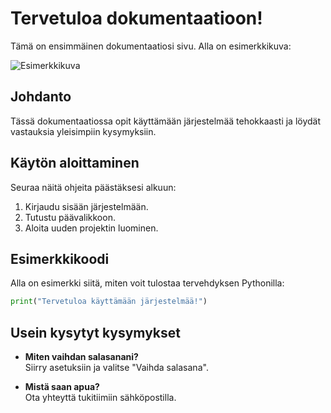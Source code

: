 # Tervetuloa dokumentaatioon!

Tämä on ensimmäinen dokumentaatiosi sivu. Alla on esimerkkikuva:

![Esimerkkikuva](https://via.placeholder.com/400x200.png?text=Esimerkkikuva)

## Johdanto

Tässä dokumentaatiossa opit käyttämään järjestelmää tehokkaasti ja löydät vastauksia yleisimpiin kysymyksiin.

## Käytön aloittaminen

Seuraa näitä ohjeita päästäksesi alkuun:

1. Kirjaudu sisään järjestelmään.
2. Tutustu päävalikkoon.
3. Aloita uuden projektin luominen.

## Esimerkkikoodi

Alla on esimerkki siitä, miten voit tulostaa tervehdyksen Pythonilla:

```python
print("Tervetuloa käyttämään järjestelmää!")
```

## Usein kysytyt kysymykset

- **Miten vaihdan salasanani?**  
    Siirry asetuksiin ja valitse "Vaihda salasana".

- **Mistä saan apua?**  
    Ota yhteyttä tukitiimiin sähköpostilla.
